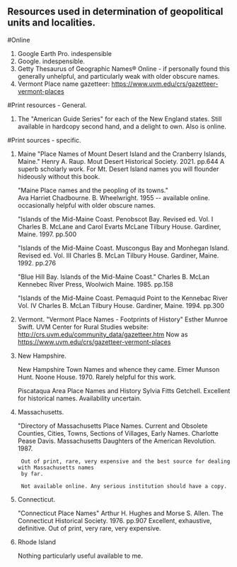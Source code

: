 ## Resources used in determination of geopolitical units and localities.

#Online
1. Google Earth Pro. indespensible
2. Google. indespensible.
3. Getty Thesaurus of Geographic Names® Online - if personally found this generally unhelpful, and particularly weak with older obscure names.
4. Vermont Place name gazetteer: https://www.uvm.edu/crs/gazetteer-vermont-places

#Print resources - General.
1. The "American Guide Series" for each of the New England states. Still available in hardcopy second hand, and a delight to own. Also is online.

#Print sources - specific.
1. Maine
	"Place Names of Mount Desert Island and the Cranberry Islands, Maine."
		Henry A. Raup. Mout Desert Historical Society. 2021. pp.644
		A superb scholarly work. For Mt. Desert Island names you will flounder hideously without this book.

	"Maine Place names and the peopling  of its towns."  
		Ava Harriet Chadbourne. B. Wheelwright. 1955 -- available online.
		occasionally helpful with older obscure names.

	"Islands of the Mid-Maine Coast. Penobscot Bay. Revised ed. Vol. I
		Charles B. McLane and Carol Evarts McLane
		Tilbury House. Gardiner, Maine. 1997. pp.500

	"Islands of the Mid-Maine Coast. Muscongus Bay and Monhegan Island. Revised ed. Vol. III
		Charles B. McLan
		Tilbury House. Gardiner, Maine. 1992. pp.276

	"Blue Hill Bay. Islands of the Mid-Maine Coast." 
		Charles B. McLan
		Kennebec River Press, Woolwich Maine. 1985. pp.158

	"Islands of the Mid-Maine Coast. Pemaquid Point to the Kennebac River Vol. IV
		Charles B. McLan
		Tilbury House. Gardiner, Maine. 1994. pp.300
	
2. Vermont.
	"Vermont Place Names - Footprints of History"
	Esther Munroe Swift.
	UVM Center for Rural Studies website: http://crs.uvm.edu/community_data/gazetteer.htm
	Now as https://www.uvm.edu/crs/gazetteer-vermont-places

3. New Hampshire.

	New Hampshire Town Names and whence they came.
	Elmer Munson Hunt. Noone House. 1970. 
	Rarely helpful for this work.

	Piscataqua Area Place Names and History
	Sylvia Fitts Getchell.
	Excellent for historical names.
	Availability uncertain.

4. Massachusetts.

	"Directory of Massachusetts Place Names.
		Current and Obsolete Counties, Cities, Towns, Sections of Villages, Early Names.
		Charlotte Pease Davis. Massachusetts Daughters of the American Revolution. 1987.

		Out of print, rare, very expensive and the best source for dealing with Massachusetts names
		by far.

		Not available online. Any serious institution should have a copy.

5. Connecticut.

	"Connecticut Place Names"
	Arthur H. Hughes and Morse S. Allen.
	The Connecticut Historical Society. 1976. pp.907
	Excellent, exhaustive, definitive.
	Out of print, very rare, very expensive.



6. Rhode Island

	Nothing particularly useful available to me.
